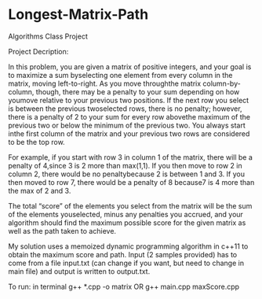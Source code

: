 # Longest-Matrix-Path
Algorithms Class Project

Project Decription:

In this problem, you are given a matrix of positive integers, and your goal is to maximize a sum byselecting one element from every column in the matrix, moving left-to-right.  As you move throughthe matrix column-by-column, though, there may be a penalty to your sum depending on how youmove relative to your previous two positions.  If the next row you select is between the previous twoselected rows, there is no penalty; however, there is a penalty of 2 to your sum for every row abovethe maximum of the previous two or below the minimum of the previous two.  You always start inthe first column of the matrix and your previous two rows are considered to be the top row.

For example, if you start with row 3 in column 1 of the matrix, there will be a penalty of 4,since 3 is 2 more than max(1,1).  If you then move to row 2 in column 2, there would be no penaltybecause 2 is between 1 and 3.  If you then moved to row 7, there would be a penalty of 8 because7 is 4 more than the max of 2 and 3.

The total “score” of the elements you select from the matrix will be the sum of the elements youselected, minus any penalties you accrued, and your algorithm should find the maximum possible score for the given matrix as well as the path taken to achieve.

My solution uses a memoized dynamic programming algorithm in c++11 to obtain the maximum score and path. Input (2 samples provided) has to come from a file input.txt (can change if you want, but need to change in main file) and output is written to output.txt.

To run: in terminal g++ *.cpp -o matrix OR g++ main.cpp maxScore.cpp
